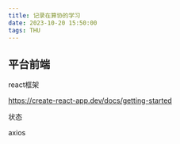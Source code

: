 ```yaml
---
title: 记录在算协的学习
date: 2023-10-20 15:50:00
tags: THU
---
```


## 平台前端

react框架

https://create-react-app.dev/docs/getting-started

状态

axios